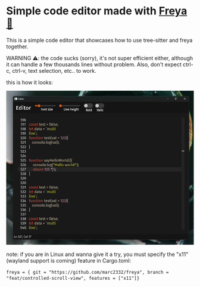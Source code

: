 # Simple code editor made with [Freya 🦀](https://github.com/marc2332/freya)

This is a simple code editor that showcases how to use tree-sitter and freya together.

WARNING ⚠️: the code sucks (sorry), it's not super efficient either, although it can handle a few thousands lines without problem. Also, don't expect ctrl-c, ctrl-v, text selection, etc.. to work.

this is how it looks:

![Demo](./demo.png)

note: if you are in Linux and wanna give it a try, you must specify the "x11" (wayland support is coming) feature in Cargo.toml:

```
freya = { git = "https://github.com/marc2332/freya", branch = "feat/controlled-scroll-view", features = ["x11"]}
```